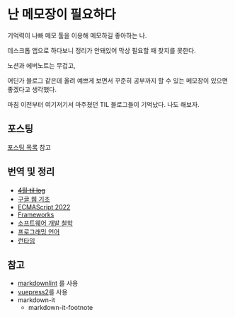 # 난 메모장이 필요하다

기억력이 나빠 메모 툴을 이용해 메모하길 좋아하는 나.

데스크톱 앱으로 하다보니 정리가 안돼있어 막상 필요할 때 찾지를 못한다.

노션과 에버노트는 무겁고,

어딘가 블로그 같은데 올려 예쁘게 보면서 꾸준히 공부까지 할 수 있는 메모장이 있으면 좋겠다고 생각했다.

마침 이전부터 여기저기서 마주쳤던 TIL 블로그들이 기억났다.
나도 해보자.

## 포스팅

[포스팅 목록](./../_posts/README.md) 참고

## 번역 및 정리

- ~~[4월 til log](./april-log/README.md)~~
- [구글 웹 기초](../google-webfun/README.md)
- [ECMAScript 2022](../ecmascript/README.md)
- [Frameworks](../fw/README.md)
- [소프트웨어 개발 철학](./../sw/README.md)
- [프로그래밍 언어](../program-langs/README.md)
- [런타임](../runtime/deno/README.md)

## 참고

- [markdownlint](https://github.com/DavidAnson/markdownlint) 를 사용
- [vuepress2](https://vuepress2.netlify.app/)를 사용
- markdown-it
  - markdown-it-footnote
